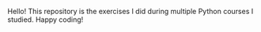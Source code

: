 Hello!
This repository is the exercises I did during multiple Python courses I studied.
Happy coding!
